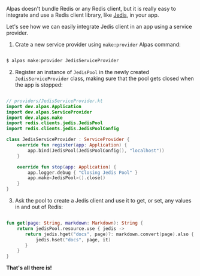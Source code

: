 Alpas doesn't bundle Redis or any Redis client, but it is really easy to integrate and use a Redis client
library, like [Jedis](https://github.com/xetorthio/jedis), in your app.

Let's see how we can easily integrate Jedis client in an app using a service provider.

<div class="ordered-list">

1. Crate a new service provider using `make:provider` Alpas command:

```bash

$ alpas make:provider JedisServiceProvider

```

2. Register an instance of `JedisPool` in the newly created `JedisServiceProvider` class, making sure that the pool 
gets closed when the app is stopped:

<span class="line-numbers" data-start="8">

```kotlin

// providers/JedisServiceProvider.kt
import dev.alpas.Application
import dev.alpas.ServiceProvider
import dev.alpas.make
import redis.clients.jedis.JedisPool
import redis.clients.jedis.JedisPoolConfig

class JedisServiceProvider : ServiceProvider {
    override fun register(app: Application) {
        app.bind(JedisPool(JedisPoolConfig(), "localhost"))
    }

    override fun stop(app: Application) {
        app.logger.debug { "Closing Jedis Pool" }
        app.make<JedisPool>().close()
    }
}

```

</span>

3. Ask the pool to create a Jedis client and use it to get, or set, any values in and out of Redis:

<span class="line-numbers" data-start="15">

```kotlin

fun get(page: String, markdown: Markdown): String {
    return jedisPool.resource.use { jedis ->
       return jedis.hget("docs", page)?: markdown.convert(page).also { 
           jedis.hset("docs", page, it) 
       }
    }
}

```

</span>

</div>

**That's all there is!**
